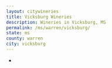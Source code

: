 ```yaml
---
layout: citywineries
title: Vicksburg Wineries
description: Wineries in Vicksburg, MS
permalink: /ms/warren/vicksburg/
state: ms
county: warren
city: vicksburg
---
```

-
